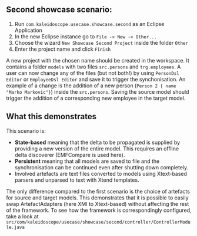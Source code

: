 ## Second showcase scenario:

1. Run `com.kaleidoscope.usecase.showcase.second` as an Eclipse Application
2. In the new Eclipse instance go to `File -> New -> Other...`
3. Choose the wizard `New Showcase Second Project` inside the folder `Other`
4. Enter the project name and click `Finish`

A new project with the chosen name should be created in the workspace. 
It contains a folder `models` with two files `src.persons` and `trg.employees`. 
A user can now change any of the files (but not both!) by using ```PersonDsl Editor``` or ```EmployeeDsl Editor``` and save it to trigger the synchonisation.
An example of a change is the addition of a new person (```Person 2 { name "Marko Markovic"}```) inside the `src.persons`.
Saving the source model should trigger the addition of a corresponding new employee in the target model.

## What this demonstrates

This scenario is:
- __State-based__ meaning that the delta to be propagated is supplied by providing a new version of the entire model. This requires an offline delta discoverer (EMFCompare is used here).
- __Persistent__ meaning that all models are saved to file and the synchronisation can be continued even after shutting down completely.
- Involved artefacts are text files converted to models using Xtext-based parsers and unparsed to text with Xtend templates.

The only difference compared to the first scenario is the choice of artefacts for source and target models. 
This demonstrates that it is possible to easily swap ArtefactAdapters (here XMI to Xtext-based) without affecting the rest of the framework. To see how the framework is correspondingly configured, take a look at `src/com/kaleidoscope/usecase/showcase/second/controller/ControllerModule.java`

